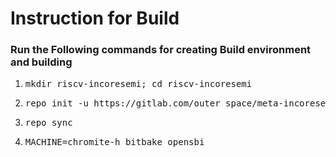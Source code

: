 # Instruction for Build
### Run the Following commands for creating Build environment and building
<ol><li><pre>mkdir riscv-incoresemi; cd riscv-incoresemi</pre></li>
 <li><pre>repo init -u https://gitlab.com/outer_space/meta-incoresemi -m tools/manifests/incoresemi.xml</pre></li>
 <li><pre>repo sync</pre></li>
 <li><pre>MACHINE=chromite-h bitbake opensbi</pre></li></ol>
